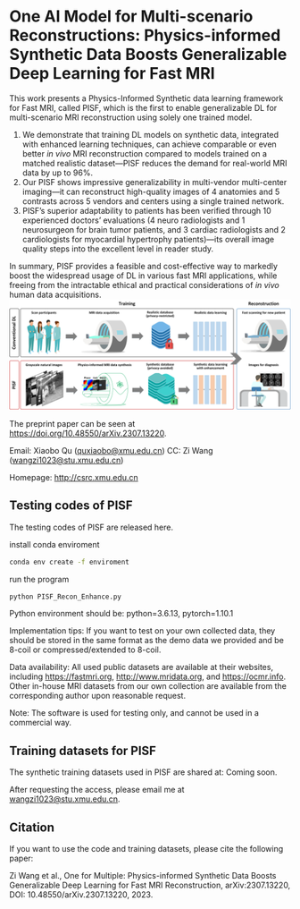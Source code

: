 # One AI Model for Multi-scenario Reconstructions: Physics-informed Synthetic Data Boosts Generalizable Deep Learning for Fast MRI
This work presents a Physics-Informed Synthetic data learning framework for Fast MRI, called PISF, which is the first to enable generalizable DL for multi-scenario MRI reconstruction using solely one trained model.

1) We demonstrate that training DL models on synthetic data, integrated with enhanced learning techniques, can achieve comparable or even better *in vivo* MRI reconstruction compared to models trained on a matched realistic dataset—PISF reduces the demand for real-world MRI data by up to 96%. 
2) Our PISF shows impressive generalizability in multi-vendor multi-center imaging—it can reconstruct high-quality images of 4 anatomies and 5 contrasts across 5 vendors and centers using a single trained network.
3) PISF’s superior adaptability to patients has been verified through 10 experienced doctors’ evaluations (4 neuro radiologists and 1 neurosurgeon for brain tumor patients, and 3 cardiac radiologists and 2 cardiologists for myocardial hypertrophy patients)—its overall image quality steps into the excellent level in reader study.

In summary, PISF provides a feasible and cost-effective way to markedly boost the widespread usage of DL in various fast MRI applications, while freeing from the intractable ethical and practical considerations of *in vivo* human data acquisitions. 
![OverallConcept_PISF](https://github.com/wangziblake/PISF/blob/main/Figure/OverallConcept_PISF.png)

The preprint paper can be seen at https://doi.org/10.48550/arXiv.2307.13220.

Email: Xiaobo Qu (quxiaobo@xmu.edu.cn) CC: Zi Wang (wangzi1023@stu.xmu.edu.cn)

Homepage: http://csrc.xmu.edu.cn


## Testing codes of PISF
The testing codes of PISF are released here.

install conda enviroment
```bash
conda env create -f enviroment
```
run the program
```python
python PISF_Recon_Enhance.py
```

Python environment should be: python=3.6.13, pytorch=1.10.1

Implementation tips: If you want to test on your own collected data, they should be stored in the same format as the demo data we provided and be 8-coil or compressed/extended to 8-coil.

Data availability: All used public datasets are available at their websites, including https://fastmri.org, http://www.mridata.org, and https://ocmr.info. Other in-house MRI datasets from our own collection are available from the corresponding author upon reasonable request.

Note: The software is used for testing only, and cannot be used in a commercial way.


## Training datasets for PISF
The synthetic training datasets used in PISF are shared at: Coming soon.

After requesting the access, please email me at wangzi1023@stu.xmu.edu.cn.


## Citation
If you want to use the code and training datasets, please cite the following paper:

Zi Wang et al., One for Multiple: Physics-informed Synthetic Data Boosts Generalizable Deep Learning for Fast MRI Reconstruction, arXiv:2307.13220, DOI: 10.48550/arXiv.2307.13220, 2023.
